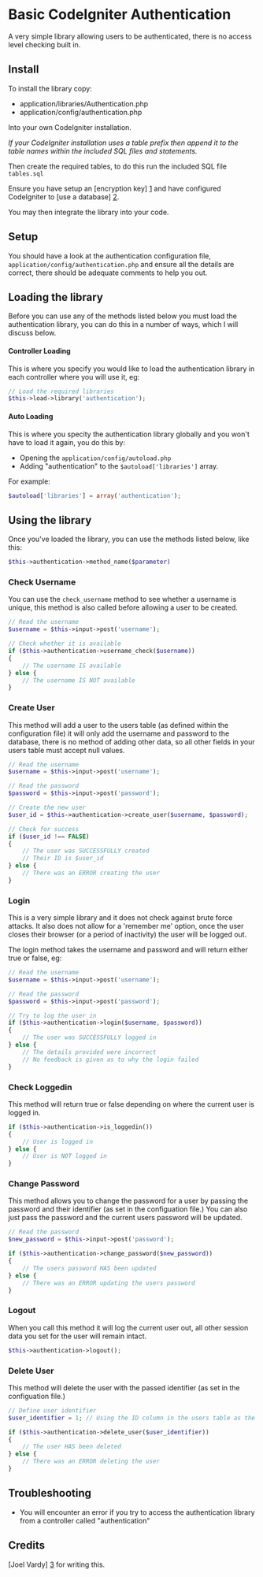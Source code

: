 Basic CodeIgniter Authentication
================================

A very simple library allowing users to be authenticated, there is no access level checking built in.

## Install

To install the library copy:

 * application/libraries/Authentication.php
 * application/config/authentication.php

Into your own CodeIgniter installation.

*If your CodeIgniter installation uses a table prefix then append it to the table names within the included SQL files and statements.*

Then create the required tables, to do this run the included SQL file `tables.sql`

Ensure you have setup an [encryption key] [1] and have configured CodeIgniter to [use a database] [2].

You may then integrate the library into your code.

## Setup

You should have a look at the authentication configuration file, `application/config/authentication.php` and ensure all the details are correct, there should be adequate comments to help you out.

## Loading the library

Before you can use any of the methods listed below you must load the authentication library, you can do this in a number of ways, which I will discuss below.

#### Controller Loading

This is where you specify you would like to load the authentication library in each controller where you will use it, eg:

```php
// Load the required libraries
$this->load->library('authentication');
``` 

#### Auto Loading

This is where you specity the authentication library globally and you won't have to load it again, you do this by:

 * Opening the `application/config/autoload.php`
 * Adding "authentication" to the `$autoload['libraries']` array.

For example:

```php
$autoload['libraries'] = array('authentication');
```

## Using the library

Once you've loaded the library, you can use the methods listed below, like this:

```php
$this->authentication->method_name($parameter)
```

### Check Username

You can use the `check_username` method to see whether a username is unique, this method is also called before allowing a user to be created.

```php
// Read the username
$username = $this->input->post('username');

// Check whether it is available
if ($this->authentication->username_check($username))
{
	// The username IS available
} else {
	// The username IS NOT available
}
```

### Create User

This method will add a user to the users table (as defined within the configuration file) it will only add the username and password to the database, there is no method of adding other data, so all other fields in your users table must accept null values.

```php
// Read the username
$username = $this->input->post('username');

// Read the password
$password = $this->input->post('password');

// Create the new user
$user_id = $this->authentication->create_user($username, $password);

// Check for success
if ($user_id !== FALSE)
{
	// The user was SUCCESSFULLY created
	// Their ID is $user_id
} else {
	// There was an ERROR creating the user
}
```

### Login

This is a very simple library and it does not check against brute force attacks. It also does not allow for a 'remember me' option, once the user closes their browser (or a period of inactivity) the user will be logged out.

The login method takes the username and password and will return either true or false, eg:

```php
// Read the username
$username = $this->input->post('username');

// Read the password
$password = $this->input->post('password');

// Try to log the user in
if ($this->authentication->login($username, $password))
{
	// The user was SUCCESSFULLY logged in
} else {
	// The details provided were incorrect
	// No feedback is given as to why the login failed
}
```

### Check Loggedin

This method will return true or false depending on where the current user is logged in.

```php
if ($this->authentication->is_loggedin())
{
	// User is logged in
} else {
	// User is NOT logged in
}
```

### Change Password

This method allows you to change the password for a user by passing the password and their identifier (as set in the configuation file.) You can also just pass the password and the current users password will be updated.

```php
// Read the password
$new_password = $this->input->post('password');

if ($this->authentication->change_password($new_password))
{
	// The users password HAS been updated
} else {
	// There was an ERROR updating the users password
}
```

### Logout

When you call this method it will log the current user out, all other session data you set for the user will remain intact.

```php
$this->authentication->logout();
```

### Delete User

This method will delete the user with the passed identifier (as set in the configuation file.)

```php
// Define user identifier
$user_identifier = 1; // Using the ID column in the users table as the identifier

if ($this->authentication->delete_user($user_identifier))
{
	// The user HAS been deleted
} else {
	// There was an ERROR deleting the user
}
```

## Troubleshooting

* You will encounter an error if you try to access the authentication library from a controller called "authentication"

## Credits

[Joel Vardy] [3] for writing this.

  [1]: http://codeigniter.com/user_guide/libraries/encryption.html
  [2]: http://codeigniter.com/user_guide/database/configuration.html
  [3]: http://joelvardy.com